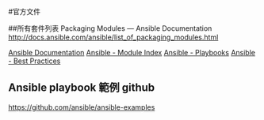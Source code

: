 #官方文件

##所有套件列表 Packaging Modules — Ansible Documentation
http://docs.ansible.com/ansible/list_of_packaging_modules.html

[Ansible Documentation][0]
[Ansible - Module Index][1]
[Ansible - Playbooks][2]
[Ansible - Best Practices][3]

[0]: http://docs.ansible.com/index.html
[1]: http://docs.ansible.com/modules_by_category.html
[2]: http://docs.ansible.com/playbooks.html
[3]: http://docs.ansible.com/playbooks_best_practices.html

## Ansible playbook 範例 github
https://github.com/ansible/ansible-examples
